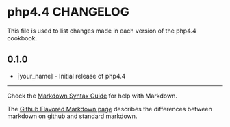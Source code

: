 php4.4 CHANGELOG
================

This file is used to list changes made in each version of the php4.4 cookbook.

0.1.0
-----
- [your_name] - Initial release of php4.4

- - -
Check the [Markdown Syntax Guide](http://daringfireball.net/projects/markdown/syntax) for help with Markdown.

The [Github Flavored Markdown page](http://github.github.com/github-flavored-markdown/) describes the differences between markdown on github and standard markdown.
